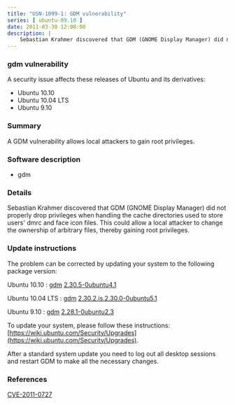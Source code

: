 ```yaml
---
title: "USN-1099-1: GDM vulnerability"
series: [ ubuntu-09.10 ]
date: 2011-03-30 12:00:00
description: |
    Sebastian Krahmer discovered that GDM (GNOME Display Manager) did not properly drop privileges when handling the cache directories used to store users&#39; dmrc and face icon files. This could allow a local attacker to change the ownership of arbitrary files, thereby gaining root privileges. 
--- 
```

 
### gdm vulnerability

A security issue affects these releases of Ubuntu and its derivatives:

* Ubuntu 10.10
* Ubuntu 10.04 LTS
* Ubuntu 9.10

### Summary

A GDM vulnerability allows local attackers to gain root privileges. 

### Software description

* gdm 

### Details

Sebastian Krahmer discovered that GDM (GNOME Display Manager) did not properly drop privileges when handling the cache directories used to store users&#39; dmrc and face icon files. This could allow a local attacker to change the ownership of arbitrary files, thereby gaining root privileges. 

### Update instructions

The problem can be corrected by updating your system to the following package version:

Ubuntu 10.10
 : [gdm](https://launchpad.net/ubuntu/+source/gdm) <span> [2.30.5-0ubuntu4.1](https://launchpad.net/ubuntu/+source/gdm/2.30.5-0ubuntu4.1) </span> 

Ubuntu 10.04 LTS
 : [gdm](https://launchpad.net/ubuntu/+source/gdm) <span> [2.30.2.is.2.30.0-0ubuntu5.1](https://launchpad.net/ubuntu/+source/gdm/2.30.2.is.2.30.0-0ubuntu5.1) </span> 

Ubuntu 9.10
 : [gdm](https://launchpad.net/ubuntu/+source/gdm) <span> [2.28.1-0ubuntu2.3](https://launchpad.net/ubuntu/+source/gdm/2.28.1-0ubuntu2.3) </span> 

To update your system, please follow these instructions: [https://wiki.ubuntu.com/Security/Upgrades](https://wiki.ubuntu.com/Security/Upgrades).

After a standard system update you need to log out all desktop sessions and restart GDM to make all the necessary changes. 

### References

 [CVE-2011-0727](http://people.ubuntu.com/~ubuntu-security/cve/CVE-2011-0727)
 
